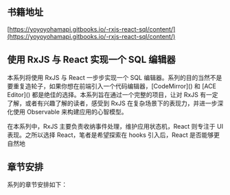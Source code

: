 ## 书籍地址

[https://yoyoyohamapi.gitbooks.io/-rxjs-react-sql/content/](https://yoyoyohamapi.gitbooks.io/-rxjs-react-sql/content/)

## 使用 RxJS 与 React 实现一个 SQL 编辑器

本系列将使用 RxJS 与 React 一步步实现一个 SQL 编辑器。系列的目的当然不是要重复造轮子，如果你想在前端引入一个代码编辑器，\[CodeMirror\]\(\) 和 \[ACE Editor\]\(\) 都是绝佳的选择。本系列旨在通过一个完整的项目，让对 RxJS 有一定了解，或者有兴趣了解的读者，感受到 RxJS 在复杂场景下的表现力，并进一步深化使用 Observable 来构建应用的心智模型。

在本系列中，RxJS 主要负责收纳事件处理，维护应用状态机，React 则专注于 UI 表现。之所以选择 React，笔者是希望探索在 hooks 引入后，React 是否能够更自然地



## 章节安排





系列的章节安排如下：

